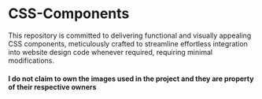 # CSS-Components
This repository is committed to delivering functional and visually appealing CSS components, meticulously crafted to streamline effortless integration into website design code whenever required, requiring minimal modifications. 


#### I do not claim to own the images used in the project and they are property of their respective owners 